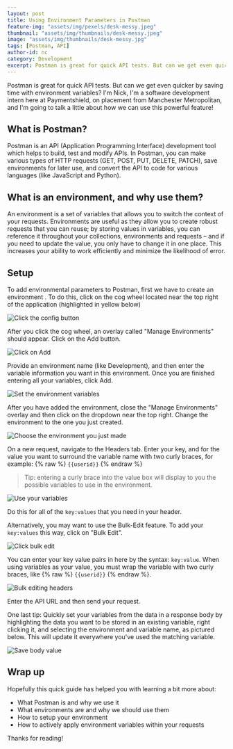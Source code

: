 ```yaml
---
layout: post
title: Using Environment Parameters in Postman
feature-img: "assets/img/pexels/desk-messy.jpeg"
thumbnail: "assets/img/thumbnails/desk-messy.jpeg"
image: "assets/img/thumbnails/desk-messy.jpg"
tags: [Postman, API]
author-id: nc
category: Development
excerpt: Postman is great for quick API tests. But can we get even quicker by saving time with environment variables?
---
```


Postman is great for quick API tests. But can we get even quicker by saving time with environment variables? I'm Nick, I'm a software development intern here at Paymentshield, on placement from Manchester Metropolitan, and I'm going to talk a little about how we can use this powerful feature!

## What is Postman?

Postman is an API (Application Programming Interface) development tool which helps to build, test and modify APIs. In Postman, you can  make various types of HTTP requests (GET, POST, PUT, DELETE, PATCH), save environments for later use, and convert the API to code for various languages (like JavaScript and Python).

## What is an environment, and why use them?

An environment is a set of variables that allows you to switch the context of your requests.  Environments are useful as they allow you to create robust requests that you can reuse; by storing values in variables, you can reference it throughout your collections, environments and requests – and if you need to update the value, you only have to change it in one place. This increases your ability to work efficiently and minimize the likelihood of error.

## Setup

To add environmental parameters to Postman, first we have to create an environment . To do this, click on the cog wheel located near the top right of the application (highlighted in yellow below)

![Click the config button](/assets/img/postman/config.png)

After you click the cog wheel, an overlay called "Manage Environments" should appear. Click on the Add button.

![Click on Add](/assets/img/postman/add.png)

Provide an environment name (like Development), and then enter the variable information you want in  this environment. Once you are finished entering all your variables, click Add.

![Set the environment variables](/assets/img/postman/env-variables.png)

After you have added the environment, close the "Manage Environments" overlay and then click on the dropdown near the top right. Change the environment to the one you just created.

![Choose the environment you just made](/assets/img/postman/pick-environment.png)

On a new request, navigate to the Headers tab. Enter your key, and for the value you want to surround the variable name with two curly braces, for example: {% raw %} `{{userid}}` {% endraw %}

 > Tip: entering a curly brace into the value box will display to you the possible variables to use in the environment.

![Use your variables](/assets/img/postman/use-variables.png)

Do this for all of the `key:values` that you need in your header.

Alternatively, you may want to use the Bulk-Edit feature. To add your `key:values` this way, click on "Bulk Edit".

![Click bulk edit](/assets/img/postman/bulk-edit.png)


You can enter your key value pairs in here by the syntax: `key:value`. When using variables as your value, you must wrap the variable with two curly braces, like {% raw %} `{{userid}}` {% endraw %}.

![Bulk editing headers](/assets/img/postman/bulk-editing.png)

Enter the API URL and then send your request.

One last tip: Quickly set your variables from the data in a response body by highlighting the data you want to be stored in an existing variable, right clicking it, and selecting the environment and variable name, as pictured below. This will update it everywhere you've used the matching variable.

![Save body value](/assets/img/postman/store-value.png)


## Wrap up

Hopefully this quick guide has helped you with learning a bit more about:

 * What Postman is and why we use it
 * What environments are and why we should use them
 * How to setup your environment
 * How to actively apply environment variables within your requests
 
Thanks for reading!
